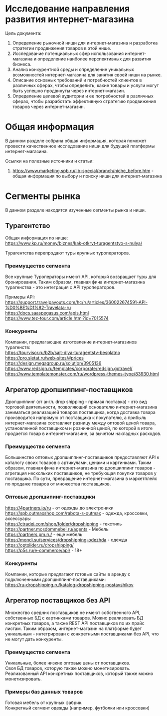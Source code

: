 # Исследование направления развития интернет-магазина

Цель документа:
1. Определение рыночной ниши для интернет-магазина и разработка стратегии продвижения товаров в этой нише.
2. Исследование потенциальных сфер использования интернет-магазина и определение наиболее перспективных для развития бизнеса.
4. Анализ конкурентной среды и определение уникальных возможностей интернет-магазина для занятия своей ниши на рынке.
5. Описание основных требований и потребностей клиентов в различных сферах, чтобы определить, какие товары и услуги могут быть успешно продвинуты через интернет-магазин.
6. Определение целевой аудитории и ее потребностей в различных сферах, чтобы разработать эффективную стратегию продвижения товаров через интернет-магазин.

# Общая информация

В данном разделе собрана общая информация, которая поможет провести качественное исследование ниши для будущей платформы
интернет-магазина.

Ссылки на полезные источники и статьи: 
1. https://www.marketing.spb.ru/lib-special/branch/niche_before.htm   -  общая информация по выбору и поиску ниши для 
интернет-магазина


# Сегменты рынка
В данном разделе находятся изученные сегменты рынка и ниши.
## Турагентство
Общая информация по нише: <br>
https://www.kp.ru/money/biznes/kak-otkryt-turagentstvo-s-nulya/ <br>

Турагентства перепродают туры крупных туроператоров.

### Преимущество сегмента
Все крупные Туроператоры имеют API, который возвращает туры для бронирования.
Таким образом, главная фича интернет-магазина турагенства - это интеграция
с API туроператоров. 

Примеры API:<br>
https://support.travelpayouts.com/hc/ru/articles/360022674591-API-%D0%BE%D1%82-Travelata-ru <br>
https://docs.saaspegasus.com/apis.html <br>
https://www.tez-tour.com/article.html?id=7015574 <br>

### Конкуренты
Компании, предлагающие изготовление интернет-магазинов турагенств: <br>
https://tourvisor.ru/b2b/sajt-dlya-turagentstv-besplatno <br>
https://pro.sletat.ru/web-sites/#prices <br>
https://design.megagroup.ru/solution/3905136 <br>
https://www.redsign.ru/templates/corporate/redsign.gotravel/ <br>
https://www.templatemonster.com/ru/wordpress-themes-type/83930.html <br>


## Агрегатор дропшиппинг-поставщиков

Дропшиппинг (от англ. drop shipping - прямая поставка) - это вид торговой деятельности, 
позволяющий основателю интернет-магазина заниматься реализацией товаров поставщика, 
когда доставка товара производится напрямую от поставщика к покупателю, а прибыль 
интернет-магазина составляет разницу между оптовой ценой товара, установленной поставщиком 
и розничной ценой, по которой в итоге продается товар в интернет-магазине, 
за вычетом накладных расходов.

### Преимущество сегмента
Большинство оптовых дропшиппинг-поставщиков предоставляют API к каталогу своих товаров 
с артикулами, ценами и картинками. Таким образом, главная фича интернет-магазина 
по дропшиппинг товаров - агрегация нескольких поставщиков, не требующая покупки товаров у поставщика.
По сути, превращение интернет-магазина в маркетплейс по продаже товаров от множества поставщиков.

### Оптовые дропшипинг-поставщики
https://4partners.io/ru  -  от одежды до электроники <br>
https://spb.outmaxshop.com/rabota-s-outmax  - одежда, кроссовки, аксессуары <br>
https://ctradei.com/shop/folder/dropshipping   -  текстиль <br>
https://partner.mosdommebel.ru/agents   - Мебель <br>
https://partners.pm.ru/   - еще мебель <br>
https://mondi.su/services/dropshipping-odezhda  - одежда <br>
https://optolider.ru/dropshipping/ <br>
https://p5s.ru/e-commerce/api/   - 18+ <br>

### Конкуренты
Компании, которые предлагают готовые сайты в аренду с подключенными дропшиппинг-поставщиками: <br>
https://ru-dropshipping.ru/katalog-dropshipping-postavshikov


## Агрегатор поставщиков без API
Множество средних поставщиков не имеют собственного API, собственных БД с картинками товаров.
Можно реализовать БД конкретных товаров, а также REST API поставщиков по их прайс листам.
Таким образом, интернет-магазин на платформе будет уникальным - интегрирован с конкретными поставщиками без
API, что не могут дать конкуренты.

### Преимущество сегмента
Уникальные, более низкие оптовые цены от поставщиков. <br>
Своя БД товаров, которую также можно монетизировать. <br>
Реализованный API конкретных поставщиков, который также можно монетизировать. <br>

### Примеры баз данных товаров
Готовая мебель от крупных фабрик. <br>
Конкретный сегмент одежды (например, футболки или кроссовки) <br>
